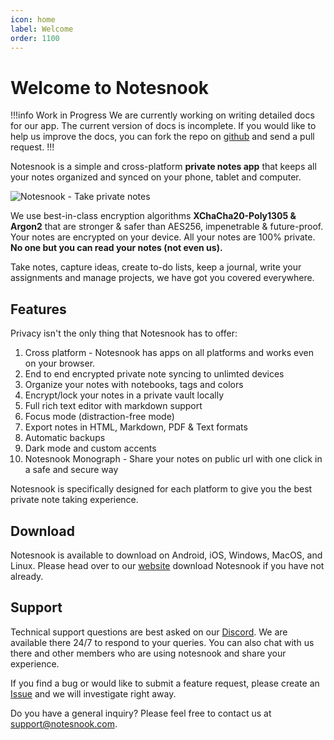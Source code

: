 ```yaml
---
icon: home
label: Welcome
order: 1100
---
```


# Welcome to Notesnook

!!!info Work in Progress
We are currently working on writing detailed docs for our app. The current version of docs is incomplete. If you would like to help us improve the docs, you can fork the repo on [github](https://github.com/streetwriters/notesnook) and send a pull request.
!!!


Notesnook is a simple and cross-platform **private notes app** that keeps all your notes organized and synced on your phone, tablet and computer.

<img src="https://github.com/streetwriters/notesnook/raw/main/banners/crossplatform.jpg" alt="Notesnook - Take private notes"/>

We use best-in-class encryption algorithms **XChaCha20-Poly1305 & Argon2** that are stronger & safer than AES256, impenetrable & future-proof. Your notes are encrypted on your device. All your notes are 100% private. **No one but you can read your notes (not even us).**

Take notes, capture ideas, create to-do lists, keep a journal, write your assignments and manage projects, we have got you covered everywhere.

## Features

Privacy isn't the only thing that Notesnook has to offer:

1. Cross platform - Notesnook has apps on all platforms and works even on your browser.
2. End to end encrypted private note syncing to unlimted devices
3. Organize your notes with notebooks, tags and colors
4. Encrypt/lock your notes in a private vault locally
5. Full rich text editor with markdown support
6. Focus mode (distraction-free mode)
7. Export notes in HTML, Markdown, PDF & Text formats
8. Automatic backups
9. Dark mode and custom accents
10. Notesnook Monograph - Share your notes on public url with one click in a safe and secure way

Notesnook is specifically designed for each platform to give you the best private note taking experience.

## Download

Notesnook is available to download on Android, iOS, Windows, MacOS, and Linux. Please head over to our [website](https://notesnook.com/) download Notesnook if you have not already.

## Support

Technical support questions are best asked on our [Discord](https://discord.com/invite/5davZnhw3V). We are available there 24/7 to respond to your queries. You can also chat with us there and other members who are using notesnook and share your experience.

If you find a bug or would like to submit a feature request, please create an [Issue](https://github.com/streetwriters/notesnook/issues) and we will investigate right away.

Do you have a general inquiry? Please feel free to contact us at support@notesnook.com.
